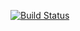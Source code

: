 [![Build Status](https://travis-ci.org/star-wars/the-force.png?branch=master)](https://travis-ci.org/star-wars/the-force)
